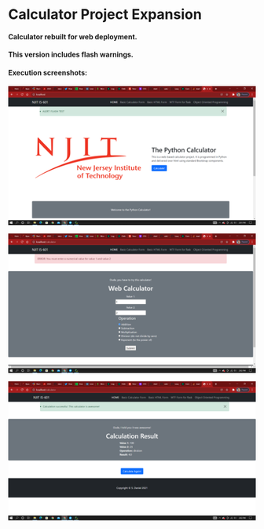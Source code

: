 # Calculator Project Expansion

<h4> Calculator rebuilt for web deployment.</h4>
<h4> This version includes flash warnings. </h4>
<h4> Execution screenshots: </h4> 

![screenshot1.png](https://github.com/Laughing-Bulls/Calculator/blob/SD-webcalc/screenshot1.png)
  
![screenshot2.png](https://github.com/Laughing-Bulls/Calculator/blob/SD-webcalc/screenshot2.png)

![screenshot3.png](https://github.com/Laughing-Bulls/Calculator/blob/SD-webcalc/screenshot3.png)

